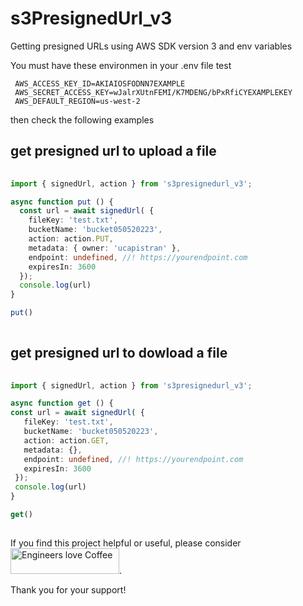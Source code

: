 # s3PresignedUrl_v3
Getting presigned URLs using AWS SDK version 3 and env variables


You must have these environmen in your .env file 
test

```
 AWS_ACCESS_KEY_ID=AKIAIOSFODNN7EXAMPLE
 AWS_SECRET_ACCESS_KEY=wJalrXUtnFEMI/K7MDENG/bPxRfiCYEXAMPLEKEY
 AWS_DEFAULT_REGION=us-west-2
```

then check the following examples 


## get presigned url to upload a file 
```typescript
  
import { signedUrl, action } from 's3presignedurl_v3';

async function put () {
  const url = await signedUrl( {
    fileKey: 'test.txt',
    bucketName: 'bucket050520223',
    action: action.PUT,
    metadata: { owner: 'ucapistran' },
    endpoint: undefined, //! https://yourendpoint.com
    expiresIn: 3600
  });
  console.log(url)
} 

put()
  
```

 
 ## get presigned url to dowload a file 
 
 ```typescript
  
import { signedUrl, action } from 's3presignedurl_v3';

async function get () {
 const url = await signedUrl( {
    fileKey: 'test.txt',
    bucketName: 'bucket050520223',
    action: action.GET,
    metadata: {},
    endpoint: undefined, //! https://yourendpoint.com
    expiresIn: 3600
  });
  console.log(url)
} 

get()
  
```

If you find this project helpful or useful, please consider <a href="https://www.buymeacoffee.com/ucapistran" target="_blank"><img src="https://cdn.buymeacoffee.com/buttons/default-orange.png" data-color="#FF5F5F"  alt=" Engineers love Coffee" height="41" width="174"></a>.


Thank you for your support! 
